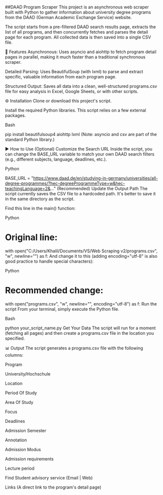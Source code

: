 ##DAAD Program Scraper
This project is an asynchronous web scraper built with Python to gather information about university degree programs from the DAAD (German Academic Exchange Service) website.

The script starts from a pre-filtered DAAD search results page, extracts the list of all programs, and then concurrently fetches and parses the detail page for each program. All collected data is then saved into a single CSV file.

🚀 Features
Asynchronous: Uses asyncio and aiohttp to fetch program detail pages in parallel, making it much faster than a traditional synchronous scraper.

Detailed Parsing: Uses BeautifulSoup (with lxml) to parse and extract specific, valuable information from each program page.

Structured Output: Saves all data into a clean, well-structured programs.csv file for easy analysis in Excel, Google Sheets, or with other scripts.

⚙️ Installation
Clone or download this project's script.

Install the required Python libraries. This script relies on a few external packages.

Bash

pip install beautifulsoup4 aiohttp lxml
(Note: asyncio and csv are part of the standard Python library.)

▶️ How to Use
(Optional) Customize the Search URL Inside the script, you can change the BASE_URL variable to match your own DAAD search filters (e.g., different subjects, language, deadlines, etc.).

Python

BASE_URL = "https://www.daad.de/en/studying-in-germany/universities/all-degree-programmes/?hec-degreeProgrammeType=w&hec-teachingLanguage=2&..."
(Recommended) Update the Output Path The script currently saves the CSV file to a hardcoded path. It's better to save it in the same directory as the script.

Find this line in the main() function:

Python

# Original line:
with open("C:/Users/Khalil/Documents/VS/Web Scraping v2/programs.csv", "w", newline="") as f:
And change it to this (adding encoding="utf-8" is also good practice to handle special characters):

Python

# Recommended change:
with open("programs.csv", "w", newline="", encoding="utf-8") as f:
Run the script From your terminal, simply execute the Python file.

Bash

python your_script_name.py
Get Your Data The script will run for a moment (fetching all pages) and then create a programs.csv file in the location you specified.

📊 Output
The script generates a programs.csv file with the following columns:

Program

University/Hochschule

Location

Period Of Study

Area Of Study

Focus

Deadlines

Admission Semester

Annotation

Admission Modus

Admission requirements

Lecture period

Find Student advisory service (Email | Web)

Links (A direct link to the program's detail page)

